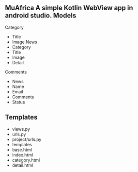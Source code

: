 MuAfrica
A simple Kotlin WebView app in android studio.
Models
-----------------------
Category
- Title
- Image
News
- Category
- Title
- Image
- Detail

Comments
- News
- Name
- Email
- Comments
- Status

Templates
-----------------------
- views.py
- urls.py
- project/urls.py
- templates
- base.html
- index.html
- category.html
- detail.html